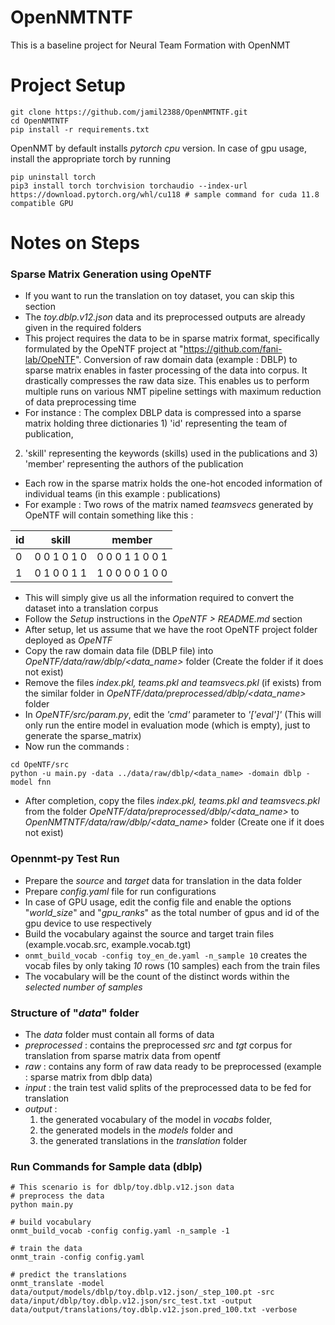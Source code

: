 # OpenNMTNTF
This is a baseline project for Neural Team Formation with OpenNMT

# Project Setup
```
git clone https://github.com/jamil2388/OpenNMTNTF.git
cd OpenNMTNTF
pip install -r requirements.txt
```
OpenNMT by default installs _pytorch_ _cpu_ version. In case of gpu usage, install the appropriate torch by running <br>
```
pip uninstall torch
pip3 install torch torchvision torchaudio --index-url https://download.pytorch.org/whl/cu118 # sample command for cuda 11.8 compatible GPU
```

# Notes on Steps

### Sparse Matrix Generation using OpeNTF

- If you want to run the translation on toy dataset, you can skip this section
- The _toy.dblp.v12.json_ data and its preprocessed outputs are already given in the required folders
- This project requires the data to be in sparse matrix format, specifically formulated by the OpeNTF project at "https://github.com/fani-lab/OpeNTF". 
Conversion of raw domain data (example : DBLP) to sparse matrix enables in faster processing of the data into corpus. It drastically compresses the raw data size.
This enables us to perform multiple runs on various NMT pipeline settings with maximum reduction of data preprocessing time 
- For instance : The complex DBLP data is compressed into a sparse matrix holding three dictionaries 1) 'id' representing the team of publication,
2) 'skill' representing the keywords (skills) used in the publications and 3) 'member' representing the authors of the publication
- Each row in the sparse matrix holds the one-hot encoded information of individual teams (in this example : publications)
- For example : Two rows of the matrix named _teamsvecs_ generated by OpeNTF will contain something like this :

| id  | skill       | member          |
|-----| ------------- | ----------------- |
| 0   | 0 0 1 0 1 0 | 0 0 0 1 1 0 0 1 |
| 1   | 0 1 0 0 1 1 | 1 0 0 0 0 1 0 0 |

- This will simply give us all the information required to convert the dataset into a translation corpus
- Follow the _Setup_ instructions in the _OpeNTF > README.md_ section
- After setup, let us assume that we have the root OpeNTF project folder deployed as _OpeNTF_  
- Copy the raw domain data file (DBLP file) into _OpeNTF/data/raw/dblp/<data_name>_ folder (Create the folder if it does not exist)
- Remove the files _index.pkl, teams.pkl and teamsvecs.pkl_ (if exists) from the similar folder in _OpeNTF/data/preprocessed/dblp/<data_name>_ folder
- In _OpeNTF/src/param.py_, edit the _'cmd'_ parameter to _'['eval']'_ (This will only run the entire model in evaluation mode (which is empty), just to generate the sparse_matrix)
- Now run the commands : 
```
cd OpeNTF/src
python -u main.py -data ../data/raw/dblp/<data_name> -domain dblp -model fnn
```
- After completion, copy the files _index.pkl, teams.pkl and teamsvecs.pkl_ 
from the folder _OpeNTF/data/preprocessed/dblp/<data_name>_ to _OpenNMTNTF/data/raw/dblp/<data_name>_ folder (Create one if it does not exist)

### Opennmt-py Test Run

- Prepare the _source_ and _target_ data for translation in the data folder
- Prepare _config.yaml_ file for run configurations
- In case of GPU usage, edit the config file and enable the options "_world_size_" and "_gpu_ranks_" as the total number of gpus and id of the gpu device to use respectively
- Build the vocabulary against the source and target train files (example.vocab.src, example.vocab.tgt)
- ```onmt_build_vocab -config toy_en_de.yaml -n_sample 10``` creates the vocab files by only taking _10_ rows (10 samples) each from the train files
- The vocabulary will be the count of the distinct words within the _selected number of samples_


### Structure of "_data_" folder

- The _data_ folder must contain all forms of data
- _preprocessed_ : contains the preprocessed _src_ and _tgt_ corpus for translation from sparse matrix data from opentf
- _raw_ : contains any form of raw data ready to be preprocessed (example : sparse matrix from dblp data)
- _input_ : the train test valid splits of the preprocessed data to be fed for translation
- _output_ : <br>
  1) the generated vocabulary of the model in _vocabs_ folder, 
  2) the generated models in the _models_ folder and 
  3) the generated translations in the _translation_ folder

### Run Commands for Sample data (dblp) 

```
# This scenario is for dblp/toy.dblp.v12.json data
# preprocess the data
python main.py

# build vocabulary
onmt_build_vocab -config config.yaml -n_sample -1 

# train the data
onmt_train -config config.yaml

# predict the translations
onmt_translate -model data/output/models/dblp/toy.dblp.v12.json/_step_100.pt -src data/input/dblp/toy.dblp.v12.json/src_test.txt -output data/output/translations/toy.dblp.v12.json.pred_100.txt -verbose
```
